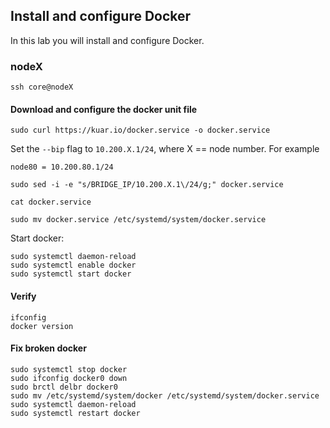 ## Install and configure Docker

In this lab you will install and configure Docker.

### nodeX

```
ssh core@nodeX
```

#### Download and configure the docker unit file

```
sudo curl https://kuar.io/docker.service -o docker.service
```

Set the `--bip` flag to `10.200.X.1/24`, where X == node number. For example 

```
node80 = 10.200.80.1/24
```

```
sudo sed -i -e "s/BRIDGE_IP/10.200.X.1\/24/g;" docker.service
```
```
cat docker.service
```

```
sudo mv docker.service /etc/systemd/system/docker.service
```

Start docker:

```
sudo systemctl daemon-reload
sudo systemctl enable docker
sudo systemctl start docker
```

#### Verify

```
ifconfig
docker version
```

#### Fix broken docker

```
sudo systemctl stop docker
sudo ifconfig docker0 down
sudo brctl delbr docker0
sudo mv /etc/systemd/system/docker /etc/systemd/system/docker.service
sudo systemctl daemon-reload
sudo systemctl restart docker
```
